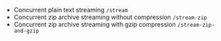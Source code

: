 - Concurrent plain text streaming `/stream`
- Concurrent zip archive streaming without compression `/stream-zip`
- Concurrent zip archive streaming with gzip compression `/stream-zip-and-gzip`